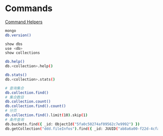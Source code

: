 # Commands

[Command Helpers](https://docs.mongodb.com/manual/reference/mongo-shell/#command-helpers)

```sh
mongo
db.version()

show dbs
use <db>
show collections

db.help()
db.<collection>.help()

db.stats()
db.<collection>.stats()
```

```sh
# 查询集合
db.collection.find()
# 集合数目
db.collection.count()
db.collection.find().count()
# 分页
db.collection.find().limit(10).skip(1)
# 条件查询
db.buckets.find({ _id: ObjectId("5fa0c50274af09562c7e9992") })
db.getCollection("ddd.fileInfos").find({ _id: JUUID("ab8a6a00-f22d-4cfa-9a19-510d9935e0a1") })
```